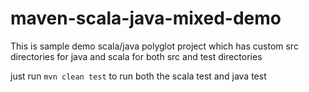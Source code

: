 # maven-scala-java-mixed-demo

This is sample demo scala/java polyglot project which has custom src directories for java and scala for both src and test directories

just run `mvn clean test` to run both the scala test and java test


